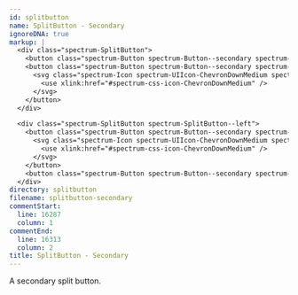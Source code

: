 ```yaml
---
id: splitbutton
name: SplitButton - Secondary
ignoreDNA: true
markup: |
  <div class="spectrum-SplitButton">
    <button class="spectrum-Button spectrum-Button--secondary spectrum-SplitButton-action">Split Button</button>
    <button class="spectrum-Button spectrum-Button--secondary spectrum-SplitButton-trigger">
      <svg class="spectrum-Icon spectrum-UIIcon-ChevronDownMedium spectrum-SplitButton-icon" focusable="false" aria-hidden="true">
        <use xlink:href="#spectrum-css-icon-ChevronDownMedium" />
      </svg>
    </button>
  </div>

  <div class="spectrum-SplitButton spectrum-SplitButton--left">
    <button class="spectrum-Button spectrum-Button--secondary spectrum-SplitButton-trigger">
      <svg class="spectrum-Icon spectrum-UIIcon-ChevronDownMedium spectrum-SplitButton-icon" focusable="false" aria-hidden="true">
        <use xlink:href="#spectrum-css-icon-ChevronDownMedium" />
      </svg>
    </button>
    <button class="spectrum-Button spectrum-Button--secondary spectrum-SplitButton-action">Split Button</button>
  </div>
directory: splitbutton
filename: splitbutton-secondary
commentStart:
  line: 16287
  column: 1
commentEnd:
  line: 16313
  column: 2
title: SplitButton - Secondary
---
```

A secondary split button.